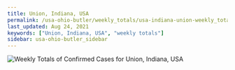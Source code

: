 ```yaml
---
title: Union, Indiana, USA
permalink: /usa-ohio-butler/weekly_totals/usa-indiana-union-weekly_totals.html
last_updated: Aug 24, 2021
keywords: ["Union, Indiana, USA", "weekly totals"]
sidebar: usa-ohio-butler_sidebar
---
```


![Weekly Totals of Confirmed Cases for Union, Indiana, USA](/covid_tracker/images/graphs/usa-indiana-union-weekly_totals_graph.png)

